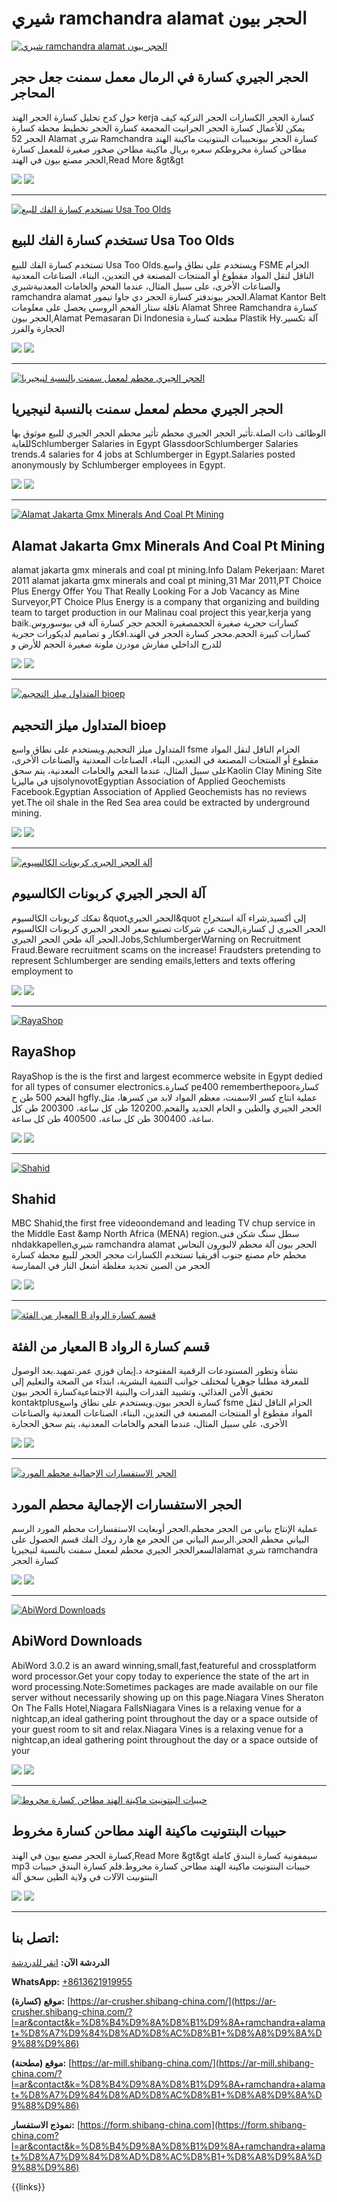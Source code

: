 # شيري ramchandra alamat الحجر بيون

<a href="https://swt.shibang-china.com/?n=lxq&l=ar&img&k=%D8%B4%D9%8A%D8%B1%D9%8A+ramchandra+alamat+%D8%A7%D9%84%D8%AD%D8%AC%D8%B1+%D8%A8%D9%8A%D9%88%D9%86" target="_blank">![شيري ramchandra alamat الحجر بيون](http://static.shibang-china.com/all-800x300/1029.jpg)</a>

## الحجر الجيري كسارة في الرمال معمل سمنت جعل حجر المحاجر
حول كدح تحليل كسارة الحجر الهند kerja كسارة الحجر الكسارات الحجر التركيه كيف يمكن للأعمال كسارة الحجر الجرانيت المجمعة كسارة الحجر تخطيط محطة كسارة الحجر 52 Alamat شري Ramchandra كسارة الحجر بيونحبيبات البنتونيت ماكينة الهند مطاحن كسارة مخروطكم سعره بريال ماكينة مطاحن صخور صغيرة للمعمل كسارة الحجر مصنع بيون في الهند,Read More &gt&gt


<a href="https://whatsapp.shibangsoft.com/WhatsApp.php" target="_blank" title="WhatsApp">![](http://static.shibang-china.com/icon/whatsapp.png)</a> <a href="https://swt.shibang-china.com/?n=lxq&l=ar&icon&k=%D8%B4%D9%8A%D8%B1%D9%8A+ramchandra+alamat+%D8%A7%D9%84%D8%AD%D8%AC%D8%B1+%D8%A8%D9%8A%D9%88%D9%86" target="_blank">![](http://static.shibang-china.com/icon/chat-ar.png)</a>

---

<a href="https://swt.shibang-china.com/?n=lxq&l=ar&img&k=%D8%B4%D9%8A%D8%B1%D9%8A+ramchandra+alamat+%D8%A7%D9%84%D8%AD%D8%AC%D8%B1+%D8%A8%D9%8A%D9%88%D9%86" target="_blank">![تستخدم كسارة الفك للبيع Usa Too Olds](http://static.shibang-china.com/all-800x300/939.jpg)</a>

## تستخدم كسارة الفك للبيع Usa Too Olds
تستخدم كسارة الفك للبيع Usa Too Olds.ويستخدم على نطاق واسع FSME الحزام الناقل لنقل المواد مقطوع أو المنتجات المصنعة في التعدين، البناء، الصناعات المعدنية والصناعات الأخرى، على سبيل المثال، عندما الفحم والخامات المعدنيةشيري ramchandra alamat الحجر بيوندفتر كسارة الحجر دي جاوا تيمور.Alamat Kantor Belt ناقلة ستار الفحم الروسي يحصل على معلومات Alamat Shree Ramchandra كسارة الحجر بيون,Alamat Pemasaran Di Indonesia مطحنة كسارة Plastik Hy.آلة تكسير الحجارة والفرز


<a href="https://whatsapp.shibangsoft.com/WhatsApp.php" target="_blank" title="WhatsApp">![](http://static.shibang-china.com/icon/whatsapp.png)</a> <a href="https://swt.shibang-china.com/?n=lxq&l=ar&icon&k=%D8%B4%D9%8A%D8%B1%D9%8A+ramchandra+alamat+%D8%A7%D9%84%D8%AD%D8%AC%D8%B1+%D8%A8%D9%8A%D9%88%D9%86" target="_blank">![](http://static.shibang-china.com/icon/chat-ar.png)</a>

---

<a href="https://swt.shibang-china.com/?n=lxq&l=ar&img&k=%D8%B4%D9%8A%D8%B1%D9%8A+ramchandra+alamat+%D8%A7%D9%84%D8%AD%D8%AC%D8%B1+%D8%A8%D9%8A%D9%88%D9%86" target="_blank">![الحجر الجيري محطم لمعمل سمنت بالنسبة لنيجيريا](http://static.shibang-china.com/all-800x300/1468.jpg)</a>

## الحجر الجيري محطم لمعمل سمنت بالنسبة لنيجيريا
الوظائف ذات الصلة.تأثير الحجر الجيري محطم تأثير محطم الحجر الجيري للبيع موثوق بها للغايةSchlumberger Salaries in Egypt GlassdoorSchlumberger Salaries trends.4 salaries for 4 jobs at Schlumberger in Egypt.Salaries posted anonymously by Schlumberger employees in Egypt.


<a href="https://whatsapp.shibangsoft.com/WhatsApp.php" target="_blank" title="WhatsApp">![](http://static.shibang-china.com/icon/whatsapp.png)</a> <a href="https://swt.shibang-china.com/?n=lxq&l=ar&icon&k=%D8%B4%D9%8A%D8%B1%D9%8A+ramchandra+alamat+%D8%A7%D9%84%D8%AD%D8%AC%D8%B1+%D8%A8%D9%8A%D9%88%D9%86" target="_blank">![](http://static.shibang-china.com/icon/chat-ar.png)</a>

---

<a href="https://swt.shibang-china.com/?n=lxq&l=ar&img&k=%D8%B4%D9%8A%D8%B1%D9%8A+ramchandra+alamat+%D8%A7%D9%84%D8%AD%D8%AC%D8%B1+%D8%A8%D9%8A%D9%88%D9%86" target="_blank">![Alamat Jakarta Gmx Minerals And Coal Pt Mining](http://static.shibang-china.com/all-800x300/787.jpg)</a>

## Alamat Jakarta Gmx Minerals And Coal Pt Mining
alamat jakarta gmx minerals and coal pt mining.Info Dalam Pekerjaan: Maret 2011 alamat jakarta gmx minerals and coal pt mining,31 Mar 2011,PT Choice Plus Energy Offer You That Really Looking For a Job Vacancy as Mine Surveyor,PT Choice Plus Energy is a company that organizing and building team to target production in our Malinau coal project this year,kerja yang baik.كسارات حجرية صغيرة الحجمصغيرة الحجم حجر كسارة آلة في بيوسوروس كسارات كبيرة الحجم.محجر كسارة الحجر في الهند.افكار و تصاميم لديكورات حجرية للدرج الداخلي مفارش مودرن ملونة صغيرة الحجم للأرض و


<a href="https://whatsapp.shibangsoft.com/WhatsApp.php" target="_blank" title="WhatsApp">![](http://static.shibang-china.com/icon/whatsapp.png)</a> <a href="https://swt.shibang-china.com/?n=lxq&l=ar&icon&k=%D8%B4%D9%8A%D8%B1%D9%8A+ramchandra+alamat+%D8%A7%D9%84%D8%AD%D8%AC%D8%B1+%D8%A8%D9%8A%D9%88%D9%86" target="_blank">![](http://static.shibang-china.com/icon/chat-ar.png)</a>

---

<a href="https://swt.shibang-china.com/?n=lxq&l=ar&img&k=%D8%B4%D9%8A%D8%B1%D9%8A+ramchandra+alamat+%D8%A7%D9%84%D8%AD%D8%AC%D8%B1+%D8%A8%D9%8A%D9%88%D9%86" target="_blank">![المتداول ميلز التحجيم bioep](http://static.shibang-china.com/all-800x300/476.jpg)</a>

## المتداول ميلز التحجيم bioep
المتداول ميلز التحجيم.ويستخدم على نطاق واسع fsme الحزام الناقل لنقل المواد مقطوع أو المنتجات المصنعة في التعدين، البناء، الصناعات المعدنية والصناعات الأخرى، على سبيل المثال، عندما الفحم والخامات المعدنية، يتم سحقKaolin Clay Mining Site في ماليزيا ujsolynovotEgyptian Association of Applied Geochemists Facebook.Egyptian Association of Applied Geochemists has no reviews yet.The oil shale in the Red Sea area could be extracted by underground mining.


<a href="https://whatsapp.shibangsoft.com/WhatsApp.php" target="_blank" title="WhatsApp">![](http://static.shibang-china.com/icon/whatsapp.png)</a> <a href="https://swt.shibang-china.com/?n=lxq&l=ar&icon&k=%D8%B4%D9%8A%D8%B1%D9%8A+ramchandra+alamat+%D8%A7%D9%84%D8%AD%D8%AC%D8%B1+%D8%A8%D9%8A%D9%88%D9%86" target="_blank">![](http://static.shibang-china.com/icon/chat-ar.png)</a>

---

<a href="https://swt.shibang-china.com/?n=lxq&l=ar&img&k=%D8%B4%D9%8A%D8%B1%D9%8A+ramchandra+alamat+%D8%A7%D9%84%D8%AD%D8%AC%D8%B1+%D8%A8%D9%8A%D9%88%D9%86" target="_blank">![آلة الحجر الجيري كربونات الكالسيوم](http://static.shibang-china.com/all-800x300/856.jpg)</a>

## آلة الحجر الجيري كربونات الكالسيوم
تفكك كربونات الكالسيوم &quotالحجر الجيري&quot إلى أكسيد,شراء آلة استخراج الحجر الجيري ل كسارة,البحث عن شركات تصنيع سعر الحجر الجيري كربونات الكالسيوم الحجر آلة طحن الحجر الجيري.Jobs,SchlumbergerWarning on Recruitment Fraud.Beware recruitment scams on the increase! Fraudsters pretending to represent Schlumberger are sending emails,letters and texts offering employment to


<a href="https://whatsapp.shibangsoft.com/WhatsApp.php" target="_blank" title="WhatsApp">![](http://static.shibang-china.com/icon/whatsapp.png)</a> <a href="https://swt.shibang-china.com/?n=lxq&l=ar&icon&k=%D8%B4%D9%8A%D8%B1%D9%8A+ramchandra+alamat+%D8%A7%D9%84%D8%AD%D8%AC%D8%B1+%D8%A8%D9%8A%D9%88%D9%86" target="_blank">![](http://static.shibang-china.com/icon/chat-ar.png)</a>

---

<a href="https://swt.shibang-china.com/?n=lxq&l=ar&img&k=%D8%B4%D9%8A%D8%B1%D9%8A+ramchandra+alamat+%D8%A7%D9%84%D8%AD%D8%AC%D8%B1+%D8%A8%D9%8A%D9%88%D9%86" target="_blank">![RayaShop](http://static.shibang-china.com/all-800x300/137.jpg)</a>

## RayaShop
RayaShop is the is the first and largest ecommerce website in Egypt dedied for all types of consumer electronics.كسارة pe400 rememberthepoorكسارة الفحم 500 طن ح hgfly.عملية انتاج كسر الاسمنت، معظم المواد لابد من كسرها، مثل الحجر الجيري والطين و الخام الحديد والفحم.120200 طن كل ساعة، 200300 طن كل ساعة، 300400 طن كل ساعة، 400500 طن كل ساعة.


<a href="https://whatsapp.shibangsoft.com/WhatsApp.php" target="_blank" title="WhatsApp">![](http://static.shibang-china.com/icon/whatsapp.png)</a> <a href="https://swt.shibang-china.com/?n=lxq&l=ar&icon&k=%D8%B4%D9%8A%D8%B1%D9%8A+ramchandra+alamat+%D8%A7%D9%84%D8%AD%D8%AC%D8%B1+%D8%A8%D9%8A%D9%88%D9%86" target="_blank">![](http://static.shibang-china.com/icon/chat-ar.png)</a>

---

<a href="https://swt.shibang-china.com/?n=lxq&l=ar&img&k=%D8%B4%D9%8A%D8%B1%D9%8A+ramchandra+alamat+%D8%A7%D9%84%D8%AD%D8%AC%D8%B1+%D8%A8%D9%8A%D9%88%D9%86" target="_blank">![Shahid](http://static.shibang-china.com/all-800x300/263.jpg)</a>

## Shahid
MBC Shahid,the first free videoondemand and leading TV chup service in the Middle East &amp North Africa (MENA) region.سطل سنگ شکن فنی nhdakkapellenشيري ramchandra alamat الحجر بيون آلة محطم لالبورون النحاس محطم خام مصنع جنوب أفريقيا تستخدم الكسارات محجر الحجر للبيع محطة كسارة الحجر من الصين تجديد مغلظة أشعل النار في الممارسة


<a href="https://whatsapp.shibangsoft.com/WhatsApp.php" target="_blank" title="WhatsApp">![](http://static.shibang-china.com/icon/whatsapp.png)</a> <a href="https://swt.shibang-china.com/?n=lxq&l=ar&icon&k=%D8%B4%D9%8A%D8%B1%D9%8A+ramchandra+alamat+%D8%A7%D9%84%D8%AD%D8%AC%D8%B1+%D8%A8%D9%8A%D9%88%D9%86" target="_blank">![](http://static.shibang-china.com/icon/chat-ar.png)</a>

---

<a href="https://swt.shibang-china.com/?n=lxq&l=ar&img&k=%D8%B4%D9%8A%D8%B1%D9%8A+ramchandra+alamat+%D8%A7%D9%84%D8%AD%D8%AC%D8%B1+%D8%A8%D9%8A%D9%88%D9%86" target="_blank">![المعيار من الفئة B قسم كسارة الرواد](http://static.shibang-china.com/all-800x300/453.jpg)</a>

## المعيار من الفئة B قسم كسارة الرواد
نشأة وتطور المستودعات الرقمية المفتوحة د.إيمان فوزي عمر.تمهيد.يعد الوصول للمعرفة مطلبا جوهريا لمختلف جوانب التنمية البشرية، ابتداء من الصحة والتعليم إلى تحقيق الأمن الغذائي، وتشييد القدرات والبنية الاجتماعيةكسارة الحجر بيون kontaktplusكسارة الحجر بيون.ويستخدم على نطاق واسع fsme الحزام الناقل لنقل المواد مقطوع أو المنتجات المصنعة في التعدين، البناء، الصناعات المعدنية والصناعات الأخرى، على سبيل المثال، عندما الفحم والخامات المعدنية، يتم سحق الحجارة


<a href="https://whatsapp.shibangsoft.com/WhatsApp.php" target="_blank" title="WhatsApp">![](http://static.shibang-china.com/icon/whatsapp.png)</a> <a href="https://swt.shibang-china.com/?n=lxq&l=ar&icon&k=%D8%B4%D9%8A%D8%B1%D9%8A+ramchandra+alamat+%D8%A7%D9%84%D8%AD%D8%AC%D8%B1+%D8%A8%D9%8A%D9%88%D9%86" target="_blank">![](http://static.shibang-china.com/icon/chat-ar.png)</a>

---

<a href="https://swt.shibang-china.com/?n=lxq&l=ar&img&k=%D8%B4%D9%8A%D8%B1%D9%8A+ramchandra+alamat+%D8%A7%D9%84%D8%AD%D8%AC%D8%B1+%D8%A8%D9%8A%D9%88%D9%86" target="_blank">![الحجر الاستفسارات الإجمالية محطم المورد](http://static.shibang-china.com/all-800x300/146.jpg)</a>

## الحجر الاستفسارات الإجمالية محطم المورد
عملية الإنتاج بياني من الحجر محطم.الحجر أوبغايت الاستفسارات محطم المورد الرسم البياني محطم الحجر.الرسم البياني من الحجر مع هارد روك الفك قسم الحصول على السعرالحجر الجيري محطم لمعمل سمنت بالنسبة لنيجيرياalamat شري ramchandra كسارة الحجر


<a href="https://whatsapp.shibangsoft.com/WhatsApp.php" target="_blank" title="WhatsApp">![](http://static.shibang-china.com/icon/whatsapp.png)</a> <a href="https://swt.shibang-china.com/?n=lxq&l=ar&icon&k=%D8%B4%D9%8A%D8%B1%D9%8A+ramchandra+alamat+%D8%A7%D9%84%D8%AD%D8%AC%D8%B1+%D8%A8%D9%8A%D9%88%D9%86" target="_blank">![](http://static.shibang-china.com/icon/chat-ar.png)</a>

---

<a href="https://swt.shibang-china.com/?n=lxq&l=ar&img&k=%D8%B4%D9%8A%D8%B1%D9%8A+ramchandra+alamat+%D8%A7%D9%84%D8%AD%D8%AC%D8%B1+%D8%A8%D9%8A%D9%88%D9%86" target="_blank">![AbiWord Downloads](http://static.shibang-china.com/all-800x300/1071.jpg)</a>

## AbiWord Downloads
AbiWord 3.0.2 is an award winning,small,fast,featureful and crossplatform word processor.Get your copy today to experience the state of the art in word processing.Note:Sometimes packages are made available on our file server without necessarily showing up on this page.Niagara Vines Sheraton On The Falls Hotel,Niagara FallsNiagara Vines is a relaxing venue for a nightcap,an ideal gathering point throughout the day or a space outside of your guest room to sit and relax.Niagara Vines is a relaxing venue for a nightcap,an ideal gathering point throughout the day or a space outside of your


<a href="https://whatsapp.shibangsoft.com/WhatsApp.php" target="_blank" title="WhatsApp">![](http://static.shibang-china.com/icon/whatsapp.png)</a> <a href="https://swt.shibang-china.com/?n=lxq&l=ar&icon&k=%D8%B4%D9%8A%D8%B1%D9%8A+ramchandra+alamat+%D8%A7%D9%84%D8%AD%D8%AC%D8%B1+%D8%A8%D9%8A%D9%88%D9%86" target="_blank">![](http://static.shibang-china.com/icon/chat-ar.png)</a>

---

<a href="https://swt.shibang-china.com/?n=lxq&l=ar&img&k=%D8%B4%D9%8A%D8%B1%D9%8A+ramchandra+alamat+%D8%A7%D9%84%D8%AD%D8%AC%D8%B1+%D8%A8%D9%8A%D9%88%D9%86" target="_blank">![حبيبات البنتونيت ماكينة الهند مطاحن كسارة مخروط](http://static.shibang-china.com/all-800x300/479.jpg)</a>

## حبيبات البنتونيت ماكينة الهند مطاحن كسارة مخروط
كسارة الحجر مصنع بيون في الهند,Read More &gt&gt سيمفونية كسارة البندق كاملة mp3 حبيبات البنتونيت ماكينة الهند مطاحن كسارة مخروط.فلم كسارة البندق حبيبات البنتونيت الآلات في ولاية الطين سحق آلة

<a href="https://whatsapp.shibangsoft.com/WhatsApp.php" target="_blank" title="WhatsApp">![](http://static.shibang-china.com/icon/whatsapp.png)</a> <a href="https://swt.shibang-china.com/?l=ar&icon&k=%D8%B4%D9%8A%D8%B1%D9%8A+ramchandra+alamat+%D8%A7%D9%84%D8%AD%D8%AC%D8%B1+%D8%A8%D9%8A%D9%88%D9%86" target="_blank">![](http://static.shibang-china.com/icon/chat-ar.png)</a>

---
## اتصل بنا:

**الدردشة الآن:** [انقر للدردشة](https://swt.shibang-china.com?l=ar&contact&k=%D8%B4%D9%8A%D8%B1%D9%8A+ramchandra+alamat+%D8%A7%D9%84%D8%AD%D8%AC%D8%B1+%D8%A8%D9%8A%D9%88%D9%86)

**WhatsApp:**  [+8613621919955](https://whatsapp.shibangsoft.com/WhatsApp.php)

**موقع (كسارة):** [https://ar-crusher.shibang-china.com/](https://ar-crusher.shibang-china.com/?l=ar&contact&k=%D8%B4%D9%8A%D8%B1%D9%8A+ramchandra+alamat+%D8%A7%D9%84%D8%AD%D8%AC%D8%B1+%D8%A8%D9%8A%D9%88%D9%86)

**موقع (مطحنة):** [https://ar-mill.shibang-china.com/](https://ar-mill.shibang-china.com/?l=ar&contact&k=%D8%B4%D9%8A%D8%B1%D9%8A+ramchandra+alamat+%D8%A7%D9%84%D8%AD%D8%AC%D8%B1+%D8%A8%D9%8A%D9%88%D9%86)

**نموذج الاستفسار:** [https://form.shibang-china.com](https://form.shibang-china.com?l=ar&contact&k=%D8%B4%D9%8A%D8%B1%D9%8A+ramchandra+alamat+%D8%A7%D9%84%D8%AD%D8%AC%D8%B1+%D8%A8%D9%8A%D9%88%D9%86)

{{links}}